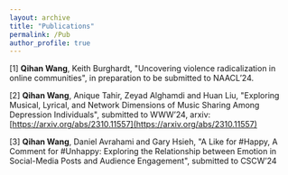 ```yaml
---
layout: archive
title: "Publications"
permalink: /Pub
author_profile: true
---
```


[1] **Qihan Wang**, Keith Burghardt, "Uncovering violence radicalization in online communities", in preparation to be submitted to NAACL’24.

[2] **Qihan Wang**, Anique Tahir, Zeyad Alghamdi and Huan Liu, "Exploring Musical, Lyrical, and Network Dimensions of Music Sharing Among Depression Individuals", submitted to WWW’24, arxiv: [https://arxiv.org/abs/2310.11557](https://arxiv.org/abs/2310.11557)

[3] **Qihan Wang**, Daniel Avrahami and Gary Hsieh, "A Like for #Happy, A Comment for #Unhappy: Exploring the Relationship between Emotion in Social-Media Posts and Audience Engagement", submitted to CSCW’24
